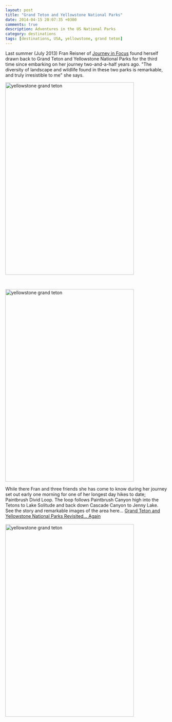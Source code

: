 ```yaml
---
layout: post
title: "Grand Teton and Yellowstone National Parks"
date: 2014-04-15 20:07:35 +0300
comments: true
description: Adventures in the US National Parks
category: destinations
tags: [destinations, USA, yellowstone, grand teton]
---
```

Last summer (July 2013) Fran Reisner of <a href="http://journeyinfocus.com" target="_blank">Journey in Focus</a> found herself drawn back to Grand Teton and Yellowstone National Parks for the third time since embarking on her journey two-and-a-half years ago. "The diversity of landscape and wildlife found in these two parks is remarkable, and truly irresistible to me" she says.

<a href="https://www.flickr.com/photos/90204224@N07/13876030474"><img src="https://farm4.staticflickr.com/3707/13876030474_4608ed6825_o.jpg" width="400" height="600" alt="yellowstone grand teton"></a>
<!--more--><br>

<a href="https://www.flickr.com/photos/90204224@N07/13875633225"><img src="https://farm8.staticflickr.com/7106/13875633225_daf2d60089_o.jpg" width="400" height="600" alt="yellowstone grand teton"></a>

While there Fran and three friends she has come to know during her journey set out early one morning for one of her longest day hikes to date;  Paintbrush Divid Loop. The loop follows Paintbrush Canyon high into the Tetons to Lake Solitude and back down Cascade Canyon to Jenny Lake. See the story and remarkable images of the area here... <a href="http://journeyinfocus.com/2013/10/01/grand-teton-and-yellowstone-national-parks-revisited-again/ " target="_blank">Grand Teton and Yellowstone National Parks Revisited... Again</a>
<br><br>
<a href="https://www.flickr.com/photos/90204224@N07/13876031054"><img src="https://farm8.staticflickr.com/7297/13876031054_0fc93bef65_o.jpg" width="400" height="600" alt="yellowstone grand teton"></a>
